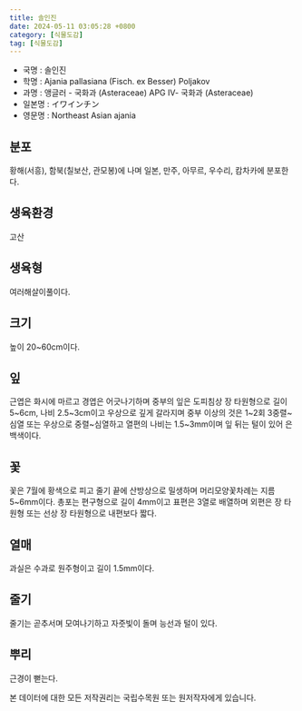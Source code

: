 ```yaml
---
title: 솔인진
date: 2024-05-11 03:05:28 +0800
category: [식물도감]
tag: [식물도감]
---
```




- 국명 : 솔인진
- 학명 : Ajania pallasiana (Fisch. ex Besser) Poljakov
- 과명 : 앵글러 - 국화과 (Asteraceae) APG Ⅳ- 국화과 (Asteraceae)
- 일본명 : イワインチン
- 영문명 : Northeast Asian ajania


## 분포
황해(서흥), 함북(칠보산, 관모봉)에 나며 일본, 만주, 아무르, 우수리, 캄차카에 분포한다.
## 생육환경
고산
## 생육형
여러해살이풀이다.
## 크기
높이 20~60cm이다.
## 잎
근엽은 화시에 마르고 경엽은 어긋나기하며 중부의 잎은 도피침상 장 타원형으로 길이 5~6cm, 나비 2.5~3cm이고 우상으로 깊게 갈라지며 중부 이상의 것은 1~2회 3중렬~심열 또는 우상으로 중렬~심열하고 열편의 나비는 1.5~3mm이며 잎 뒤는 털이 있어 은백색이다.
## 꽃
꽃은 7월에 황색으로 피고 줄기 끝에 산방상으로 밀생하며 머리모양꽃차례는 지름 5~6mm이다. 총포는 편구형으로 길이 4mm이고 표편은 3열로 배열하며 외편은 장 타원형 또는 선상 장 타원형으로 내편보다 짧다. 
## 열매
과실은 수과로 원주형이고 길이 1.5mm이다.
## 줄기
줄기는 곧추서며 모여나기하고 자줏빛이 돌며 능선과 털이 있다.
## 뿌리
근경이 뻗는다.






본 데이터에 대한 모든 저작권리는 국립수목원 또는 원저작자에게 있습니다.
